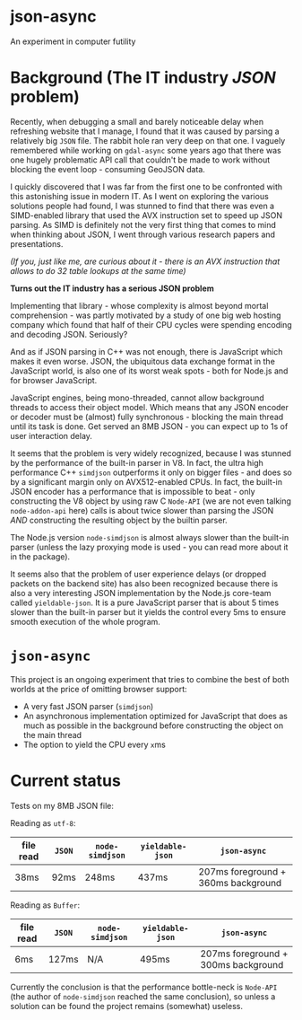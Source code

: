 # json-async

An experiment in computer futility

# Background (The IT industry *JSON* problem)

Recently, when debugging a small and barely noticeable delay when refreshing website that I manage, I found that it was caused by parsing a relatively big `JSON` file. The rabbit hole ran very deep on that one. I vaguely remembered while working on `gdal-async` some years ago that there was one hugely problematic API call that couldn't be made to work without blocking the event loop - consuming GeoJSON data.

I quickly discovered that I was far from the first one to be confronted with this astonishing issue in modern IT. As I went on exploring the various solutions people had found, I was stunned to find that there was even a SIMD-enabled library that used the AVX instruction set to speed up JSON parsing. As SIMD is definitely not the very first thing that comes to mind when thinking about JSON, I went through various research papers and presentations.

*(If you, just like me, are curious about it - there is an AVX instruction that allows to do 32 table lookups at the same time)*

**Turns out the IT industry has a serious JSON problem**

Implementing that library - whose complexity is almost beyond mortal comprehension - was partly motivated by a study of one big web hosting company which found that half of their CPU cycles were spending encoding and decoding JSON. Seriously?

And as if JSON parsing in C++ was not enough, there is JavaScript which makes it even worse. JSON, the ubiquitous data exchange format in the JavaScript world, is also one of its worst weak spots - both for Node.js and for browser JavaScript.

JavaScript engines, being mono-threaded, cannot allow background threads to access their object model. Which means that any JSON encoder or decoder must be (almost) fully synchronous - blocking the main thread until its task is done. Get served an 8MB JSON - you can expect up to 1s of user interaction delay.

It seems that the problem is very widely recognized, because I was stunned by the performance of the built-in parser in V8. In fact, the ultra high performance C++ `simdjson` outperforms it only on bigger files - and does so by a significant margin only on AVX512-enabled CPUs. In fact, the built-in JSON encoder has a performance that is impossible to beat - only constructing the V8 object by using raw C `Node-API` (we are not even talking `node-addon-api` here) calls is about twice slower than parsing the JSON *AND* constructing the resulting object by the builtin parser.

The Node.js version `node-simdjson` is almost always slower than the built-in parser (unless the lazy proxying mode is used - you can read more about it in the package).

It seems also that the problem of user experience delays (or dropped packets on the backend site) has also been recognized because there is also a very interesting JSON implementation by the Node.js core-team called `yieldable-json`. It is a pure JavaScript parser that is about 5 times slower than the built-in parser but it yields the control every 5ms to ensure smooth execution of the whole program.

# `json-async`

This project is an ongoing experiment that tries to combine the best of both worlds at the price of omitting browser support:

* A very fast JSON parser (`simdjson`)
* An asynchronous implementation optimized for JavaScript that does as much as possible in the background before constructing the object on the main thread
* The option to yield the CPU every `x`ms

# Current status

Tests on my 8MB JSON file:

Reading as `utf-8`:

| file read | `JSON` | `node-simdjson` | `yieldable-json` | `json-async` |
| --- | --- | --- | --- | --- |
| 38ms | 92ms | 248ms | 437ms | 207ms foreground + 360ms background |

Reading as `Buffer`:

| file read | `JSON` | `node-simdjson` | `yieldable-json` | `json-async` |
| --- | --- | --- | --- | --- |
| 6ms | 127ms | N/A | 495ms | 207ms foreground + 300ms background |


Currently the conclusion is that the performance bottle-neck is `Node-API` (the author of `node-simdjson` reached the same conclusion), so unless a solution can be found the project remains (somewhat) useless.

